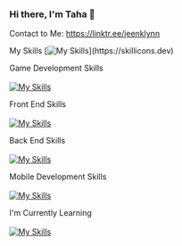 ### Hi there, I'm Taha 👋

Contact to Me: https://linktr.ee/jeenklynn 



My Skills
[![My Skills](https://skillicons.dev/icons?i=cs,unity,html,css,js,ps,bootstrap,tailwind,php,mysql,python,django,androidstudio,java,)](https://skillicons.dev)

Game Development Skills <br /> <br />
[![My Skills](https://skillicons.dev/icons?i=cs,unity)](https://skillicons.dev)

Front End Skills <br /> <br />
[![My Skills](https://skillicons.dev/icons?i=html,css,js,ps,bootstrap,tailwind)](https://skillicons.dev)

Back End Skills <br /> <br />
[![My Skills](https://skillicons.dev/icons?i=php,mysql,python,django)](https://skillicons.dev)

Mobile Development Skills <br /> <br />
[![My Skills](https://skillicons.dev/icons?i=androidstudio,java)](https://skillicons.dev)

I'm Currently Learning <br /> <br />
[![My Skills](https://skillicons.dev/icons?i=ts,angular,react,vue)](https://skillicons.dev)

<!-- **jeenklynn/jeenklynn** is a ✨ _special_ ✨ repository because its `README.md` (this file) appears on your GitHub profile.

Here are some ideas to get you started:

- 🔭 I’m currently working on ...
- 🌱 I’m currently learning ...
- 👯 I’m looking to collaborate on ...
- 🤔 I’m looking for help with ...
- 💬 Ask me about ...
- 📫 How to reach me: ...
- 😄 Pronouns: ...
- ⚡ Fun fact: ...
-->
